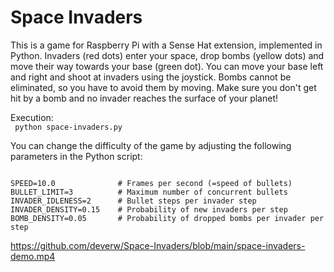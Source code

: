 # Space Invaders

This is a game for Raspberry Pi with a Sense Hat extension, implemented in Python.
Invaders (red dots) enter your space, drop bombs (yellow dots) and move their way towards your base (green dot). You can move your base left and right and shoot at invaders using the joystick. Bombs cannot be eliminated, so you have to avoid them by moving.
Make sure you don't get hit by a bomb and no invader reaches the surface of your planet!

Execution:<br>
<code>
python space-invaders.py
</code>
  
You can change the difficulty of the game by adjusting the following parameters in the Python script:
<pre><code>
SPEED=10.0              # Frames per second (=speed of bullets)
BULLET_LIMIT=3          # Maximum number of concurrent bullets
INVADER_IDLENESS=2      # Bullet steps per invader step
INVADER_DENSITY=0.15    # Probability of new invaders per step
BOMB_DENSITY=0.05       # Probability of dropped bombs per invader per step
</code></pre>

https://github.com/deverw/Space-Invaders/blob/main/space-invaders-demo.mp4
